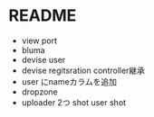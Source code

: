 # README



- view port
- bluma
- devise user
- devise regitsration controller継承
- user にnameカラムを追加
- dropzone
- uploader 2つ shot user shot